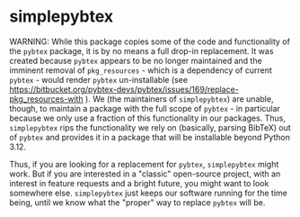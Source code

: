 # simplepybtex

WARNING: While this package copies some of the code and functionality of the `pybtex` package,
it is by no means a full drop-in replacement. It was created because `pybtex` appears to be no
longer maintained and the imminent removal of `pkg_resources` - which is a dependency of current
`pybtex` - would render `pybtex` un-installable (see 
https://bitbucket.org/pybtex-devs/pybtex/issues/169/replace-pkg_resources-with ). 
We (the maintainers of `simplepybtex`) are unable, though, to maintain a package with the full 
scope of `pybtex` - in particular because we only use a fraction of this functionality in our 
packages. Thus, `simplepybtex` rips the functionality we rely on (basically, parsing BibTeX) out 
of `pybtex` and provides it in a package that will be installable beyond Python 3.12.

Thus, if you are looking for a replacement for `pybtex`, `simplepybtex` might work. But if you are
interested in a "classic" open-source project, with an interest in feature requests and a bright
future, you might want to look somewhere else. `simplepybtex` just keeps our software running for
the time being, until we know what the "proper" way to replace `pybtex` will be.
